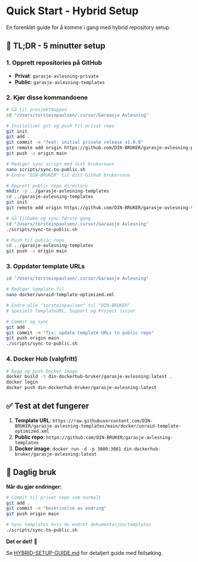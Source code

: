 # Quick Start - Hybrid Setup

En forenklet guide for å komme i gang med hybrid repository setup.

## 🚀 TL;DR - 5 minutter setup

### 1. Opprett repositories på GitHub
- **Privat**: `garasje-avlesning-private` 
- **Public**: `garasje-avlesning-templates`

### 2. Kjør disse kommandoene
```bash
# Gå til prosjektmappen
cd "/Users/torsteinpaulsen/.cursor/Garaasje Avlesning"

# Initialiser git og push til privat repo
git init
git add .
git commit -m "feat: initial private release v1.0.0"
git remote add origin https://github.com/DIN-BRUKER/garasje-avlesning-private.git
git push -u origin main

# Rediger sync script med ditt brukernavn
nano scripts/sync-to-public.sh
# Endre "DIN-BRUKER" til ditt GitHub brukernavn

# Opprett public repo directory
mkdir -p ../garasje-avlesning-templates
cd ../garasje-avlesning-templates
git init
git remote add origin https://github.com/DIN-BRUKER/garasje-avlesning-templates.git

# Gå tilbake og sync første gang
cd "/Users/torsteinpaulsen/.cursor/Garaasje Avlesning"
./scripts/sync-to-public.sh

# Push til public repo
cd ../garasje-avlesning-templates
git push -u origin main
```

### 3. Oppdater template URLs
```bash
cd "/Users/torsteinpaulsen/.cursor/Garaasje Avlesning"

# Rediger template fil
nano docker/unraid-template-optimized.xml

# Endre alle "torsteinpaulsen" til "DIN-BRUKER"
# Spesielt TemplateURL, Support og Project linjer

# Commit og sync
git add .
git commit -m "fix: update template URLs to public repo"
git push origin main
./scripts/sync-to-public.sh
```

### 4. Docker Hub (valgfritt)
```bash
# Bygg og push Docker image
docker build -t din-dockerhub-bruker/garasje-avlesning:latest .
docker login
docker push din-dockerhub-bruker/garasje-avlesning:latest
```

## ✅ Test at det fungerer

1. **Template URL**: `https://raw.githubusercontent.com/DIN-BRUKER/garasje-avlesning-templates/main/docker/unraid-template-optimized.xml`
2. **Public repo**: `https://github.com/DIN-BRUKER/garasje-avlesning-templates`
3. **Docker image**: `docker run -d -p 3000:3001 din-dockerhub-bruker/garasje-avlesning:latest`

## 🔄 Daglig bruk

**Når du gjør endringer:**
```bash
# Commit til privat repo som normalt
git add .
git commit -m "beskrivelse av endring"
git push origin main

# Sync templates hvis du endret dokumentasjon/templates
./scripts/sync-to-public.sh
```

**Det er det!** 🎉

Se [HYBRID-SETUP-GUIDE.md](HYBRID-SETUP-GUIDE.md) for detaljert guide med feilsøking.